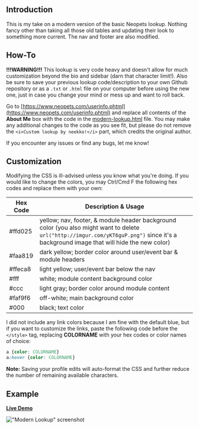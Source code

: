 ## Introduction
This is my take on a modern version of the basic Neopets lookup. Nothing fancy other than taking all those old tables and updating their look to something more current. The nav and footer are also modified.

## How-To

**!!!WARNING!!!** This lookup is very code heavy and doesn't allow for much customization beyond the bio and sidebar (darn that character limit!). Also be sure to save your previous lookup code/description to your own Github repository or as a `.txt` or `.html` file on your computer before using the new one, just in case you change your mind or mess up and want to roll back.

Go to [https://www.neopets.com/userinfo.phtml](https://www.neopets.com/userinfo.phtml) and replace all contents of the **About Me** box with the code in the [modern-lookup.html](https://github.com/neekko/neopets/blob/main/modern-lookup/modern-lookup.html) file. You may make any additional changes to the code as you see fit, but please do not remove the `<i>Custom lookup by neekko!</i>` part, which credits the original author.

If you encounter any issues or find any bugs, let me know!

## Customization
Modifying the CSS is ill-advised unless you know what you're doing. If you would like to change the colors, you may Ctrl/Cmd F the following hex codes and replace them with your own:

| Hex Code | Description & Usage |
| ------------- | ------------- |
| #ffd025  | yellow; nav, footer, & module header background color (you also might want to delete `url("http://imgur.com/yKT6guP.png")` since it's a background image that will hide the new color) |
| #faa819  | dark yellow; border color around user/event bar & module headers |
| #ffeca8  | light yellow; user/event bar below the nav |
| #fff  | white; module content background color |
| #ccc  | light gray; border color around module content |
| #faf9f6  | off-white; main background color |
| #000  | black; text color |

I did not include any link colors because I am fine with the default blue, but if you want to customize the links, paste the following code before the `</style>` tag, replacing **COLORNAME** with your hex codes or color names of choice:

```css
a {color: COLORNAME}
a:hover {color: COLORNAME}
```

**Note:** Saving your profile edits will auto-format the CSS and further reduce the number of remaining available characters.

## Example

[**Live Demo**](https://www.neopets.com/userlookup.phtml?user=neekko)

!["Modern Lookup" screenshot](https://imgur.com/F6rnXai.png)